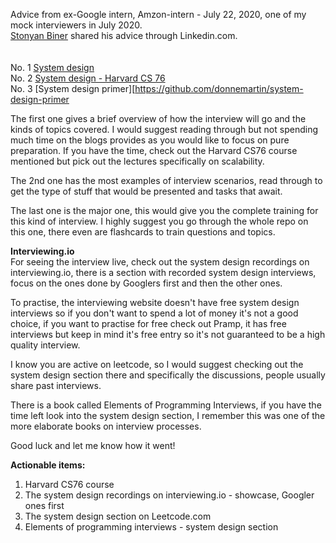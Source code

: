 Advice from ex-Google intern, Amzon-intern - July 22, 2020, one of my mock interviewers in July 2020.<br> [Stonyan Biner](https://www.linkedin.com/in/stoyanbinev/) shared his advice through Linkedin.com. 
<br><br><br>
No. 1 [System design](https://github.com/shashank88/system_design)<br>
No. 2 [System design - Harvard CS 76](https://github.com/checkcheckzz/system-design-interview)<br>
No. 3 [System design primer][https://github.com/donnemartin/system-design-primer<br>



The first one gives a brief overview of how the interview will go and the kinds of topics covered. I would suggest reading through but not spending much time on the blogs provides as you would like to focus on pure preparation. If you have the time, check out the Harvard CS76 course mentioned but pick out the lectures specifically on scalability. <br>

The 2nd one has the most examples of interview scenarios, read through to get the type of stuff that would be presented and tasks that await.<br>

The last one is the major one, this would give you the complete training for this kind of interview. I highly suggest you go through the whole repo on this one, there even are flashcards to train questions and topics.<br>

**Interviewing.io** <br>
For seeing the interview live, check out the system design recordings on interviewing.io, there is a section with recorded system design interviews, focus on the ones done by Googlers first and then the other ones.<Br>

To practise, the interviewing website doesn't have free system design interviews so if you don't want to spend a lot of money it's not a good choice, if you want to practise for free check out Pramp, it has free interviews but keep in mind it's free entry so it's not guaranteed to be a high quality interview.<br>

I know you are active on leetcode, so I would suggest checking out the system design section there and specifically the discussions, people usually share past interviews.<br>

There is a book called Elements of Programming Interviews, if you have the time left look into the system design section, I remember this was one of the more elaborate books on interview processes.

Good luck and let me know how it went!<br>

**Actionable items:**<br>
1. Harvard CS76 course<br>
2. The system design recordings on interviewing.io - showcase, Googler ones first<br>
3. The system design section on Leetcode.com<br>
4. Elements of programming interviews - system design section <br>
